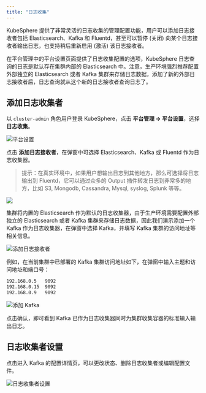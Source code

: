 ```yaml
---
title: "日志收集"
---
```


KubeSphere 提供了非常灵活的日志收集的管理配置功能，用户可以添加日志接收者包括 Elasticsearch、Kafka 和 Fluentd，甚至可以暂停 (关闭) 向某个日志接收者输出日志，也支持稍后重新启用 (激活) 该日志接收者。

在平台管理中的平台设置页面提供了日志收集配置的选项，KubeSphere 日志查询的日志是默认存在集群内部的 Elasticsearch 中。注意，生产环境强烈推荐配置外部独立的 Elasticsearch 或者 Kafka 集群来存储日志数据，添加了新的外部日志接收者后，日志查询就从这个新的日志接收者查询日志了。

## 添加日志收集者

以 `cluster-admin` 角色用户登录 KubeSphere，点击 **平台管理 → 平台设置**，选择 **日志收集**。

![平台设置](https://pek3b.qingstor.com/kubesphere-docs/png/20190410014618.png)

点击 **添加日志接收者**，在弹窗中可选择 Elasticsearch、Kafka 或 Fluentd 作为日志收集器。

> 提示：在真实环境中，如果用户想输出日志到其他地方，那么可选择将日志输出到 Fluentd，它可以通过众多的 Output 插件转发日志到非常多的地方，比如 S3, Mongodb, Cassandra, Mysql, syslog, Splunk 等等。

![](https://pek3b.qingstor.com/kubesphere-docs/png/20190410012915.png)

集群将内置的 Elasticsearch 作为默认的日志收集器，由于生产环境需要配置外部独立的 Elasticsearch 或者 Kafka 集群来存储日志数据，因此我们演示添加一个 Kafka 作为日志收集器，在弹窗中选择 Kafka，并填写 Kafka 集群的访问地址等相关信息。

![添加日志接收者](https://pek3b.qingstor.com/kubesphere-docs/png/20190410014858.png)

例如，在当前集群中已部署的 Kafka 集群访问地址如下，在弹窗中输入主题和访问地址和端口号：

```bash
192.168.0.5   9092
192.168.0.15  9092
192.168.0.9   9092
```

![添加 Kafka](https://pek3b.qingstor.com/kubesphere-docs/png/20190410014300.png)

点击确认，即可看到 Kafka 已作为日志收集器同时为集群收集容器的标准输入输出日志。

## 日志收集者设置

点击进入 Kafka 的配置详情页，可以更改状态、删除日志收集者或编辑配置文件。

![日志收集者设置](https://pek3b.qingstor.com/kubesphere-docs/png/20190410014450.png)

